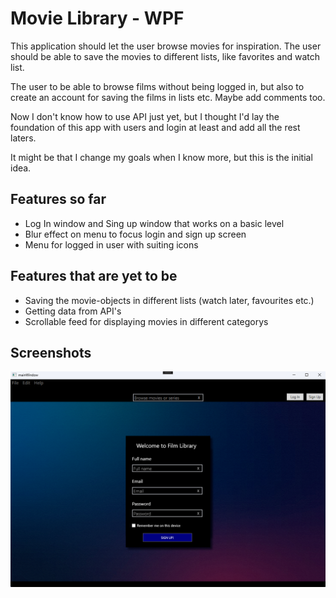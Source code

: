 
# Movie Library - WPF

This application should let the user browse movies for inspiration. The user should be able to save the movies to different lists, like favorites and watch list.

The user to be able to browse films without being logged in, but also to create an account for saving the films in lists etc. Maybe add comments too. 

Now I don't know how to use API just yet, but I thought I'd lay the foundation of this app with users and login at least and add all the rest laters.  

It might be that I change my goals when I know more, but this is the initial idea.

## Features so far
- Log In window and Sing up window that works on a basic level
- Blur effect on menu to focus login and sign up screen
- Menu for logged in user with suiting icons

## Features that are yet to be

- Saving the movie-objects in different lists (watch later, favourites etc.)
- Getting data from API's
- Scrollable feed for displaying movies in different categorys


## Screenshots

![App Screenshot](https://github.com/Bubbelbad/FilmLibrary-WPF/blob/master/Screenshot%202023-11-29%20190030.png?raw=true)

